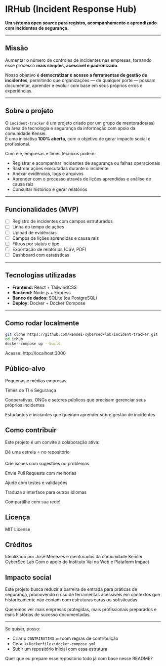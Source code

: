 # IRHub (Incident Response Hub)

**Um sistema open source para registro, acompanhamento e aprendizado com incidentes de segurança.**

---

## Missão

Aumentar o número de controles de incidentes nas empresas, tornando esse processo **mais simples, acessível e padronizado**.

Nosso objetivo é **democratizar o acesso a ferramentas de gestão de incidentes**, permitindo que organizações — de qualquer porte — possam documentar, aprender e evoluir com base em seus próprios erros e experiências.

---

## Sobre o projeto

O `incident-tracker` é um projeto criado por um grupo de mentorados(as) da área de tecnologia e segurança da informação com apoio da comunidade Kensei.  
É uma iniciativa **100% aberta**, com o objetivo de gerar impacto social e profissional.

Com ele, empresas e times técnicos podem:

- Registrar e acompanhar incidentes de segurança ou falhas operacionais
- Rastrear ações executadas durante o incidente
- Anexar evidências, logs e arquivos
- Aprender com o processo através de lições aprendidas e análise de causa raiz
- Consultar histórico e gerar relatórios

---

## Funcionalidades (MVP)

- [ ] Registro de incidentes com campos estruturados
- [ ] Linha do tempo de ações
- [ ] Upload de evidências
- [ ] Campos de lições aprendidas e causa raiz
- [ ] Filtros por status e tipo
- [ ] Exportação de relatórios (CSV, PDF)
- [ ] Dashboard com estatísticas

---

## Tecnologias utilizadas

- **Frontend:** React + TailwindCSS
- **Backend:** Node.js + Express
- **Banco de dados:** SQLite (ou PostgreSQL)
- **Deploy:** Docker + Docker Compose

---

## Como rodar localmente

```bash
git clone https://github.com/kensei-cybersec-lab/incident-tracker.git
cd irhub
docker-compose up --build
```

Acesse: http://localhost:3000

## Público-alvo
Pequenas e médias empresas

Times de TI e Segurança

Cooperativas, ONGs e setores públicos que precisam gerenciar seus próprios incidentes

Estudantes e iniciantes que queiram aprender sobre gestão de incidentes

## Como contribuir
Este projeto é um convite à colaboração ativa:

Dê uma estrela ⭐ no repositório

Crie issues com sugestões ou problemas

Envie Pull Requests com melhorias

Ajude com testes e validações

Traduza a interface para outros idiomas

Compartilhe com sua rede!

## Licença
MIT License

## Créditos
Idealizado por José Menezes e mentorados da comunidade Kensei CyberSec Lab
Com o apoio do Instituto Vai na Web e Plataform Impact

## Impacto social
Este projeto busca reduzir a barreira de entrada para práticas de segurança, promovendo o uso de ferramentas acessíveis em contextos que historicamente não contam com estruturas caras ou sofisticadas.

Queremos ver mais empresas protegidas, mais profissionais preparados e mais histórias de sucesso documentadas.

---

Se quiser, posso:
- Criar o `CONTRIBUTING.md` com regras de contribuição
- Gerar o `Dockerfile` e `docker-compose.yml`
- Subir um repositório inicial com essa estrutura

Quer que eu prepare esse repositório todo já com base nesse README?
